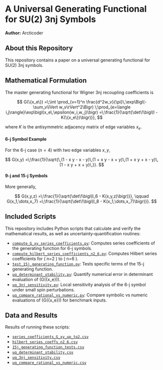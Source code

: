 # A Universal Generating Functional for SU(2) 3nj Symbols

**Author:** Arcticoder

## About this Repository

This repository contains a paper on a universal generating functional for SU(2) 3nj symbols.

## Mathematical Formulation

The master generating functional for Wigner 3nj recoupling coefficients is

$$
G(\{x_e\})
=\;\int \prod_{v=1}^n \frac{d^2w_v}{\pi}\,\exp\Bigl(-\sum_v\lVert w_v\rVert^2\Bigr)
\;\prod_{e=\langle i,j\rangle}\exp\bigl(x_e\,\epsilon(w_i,w_j)\bigr)
=\;\frac{1}{\sqrt{\det\!\bigl(I - K(\{x_e\})\bigr)}},
$$

where $K$ is the antisymmetric adjacency matrix of edge variables $x_e$.

#### 6-j Symbol Example
For the 6-j case ($n=4$) with two edge variables $x,y$,

$$
G(x,y)
=\;\frac{1}{\sqrt{\,(1 - x y - x - y)\,(1 + x y - x + y)\,(1 + x y + x - y)\,(1 - x y + x + y)\,}}.
$$

#### 9-j and 15-j Symbols
More generally,

$$
G(x,y,z)
=\;\frac{1}{\sqrt{\det\!\bigl(I_6 - K(x,y,z)\bigr)}},
\qquad
G(x_1,\dots,x_7)
=\;\frac{1}{\sqrt{\det\!\bigl(I_8 - K(x_1,\dots,x_7)\bigr)}}.
$$

## Included Scripts

This repository includes Python scripts that calculate and verify the mathematical results, as well as uncertainty‐quantification routines:

- [`compute_G_xy_series_coefficients.py`](scripts/compute_G_xy_series_coefficients.py): Computes series coefficients of the generating function for 6-j symbols.
- [`compute_hilbert_series_coefficients_n2_6.py`](scripts/compute_hilbert_series_coefficients_n2_6.py): Computes Hilbert series coefficients for \( n=2 \) to \( n=6 \).
- [`test_15j_generating_function.py`](scripts/test_15j_generating_function.py): Tests specific terms of the 15-j generating function.
- [`uq_determinant_stability.py`](scripts/uq_determinant_stability.py): Quantify numerical error in determinant evaluation of \(G(\{x_e\})\).
- [`uq_3nj_sensitivity.py`](scripts/uq_3nj_sensitivity.py): Local sensitivity analysis of the 6-j symbol under small spin perturbations.
- [`uq_compare_rational_vs_numeric.py`](scripts/uq_compare_rational_vs_numeric.py): Compare symbolic vs numeric evaluations of \(G(\{x_e\})\) for benchmark inputs.

## Data and Results

Results of running these scripts:

- [`series_coefficients_G_xy_up_to2.csv`](data/series_coefficients_G_xy_up_to2.csv)
- [`hilbert_series_coeffs_n2_6.csv`](data/hilbert_series_coeffs_n2_6.csv)
- [`15j_generating_function_tests.csv`](data/15j_generating_function_tests.csv)
- [`uq_determinant_stability.csv`](data/uq_determinant_stability.csv)
- [`uq_3nj_sensitivity.csv`](data/uq_3nj_sensitivity.csv)
- [`uq_compare_rational_vs_numeric.csv`](data/uq_compare_rational_vs_numeric.csv)